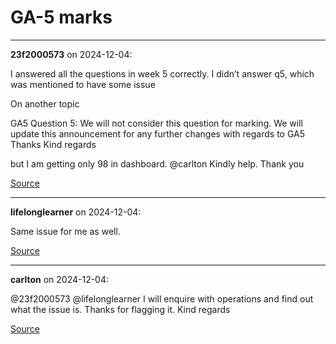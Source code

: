 # GA-5 marks


---

**23f2000573** on 2024-12-04:

I answered all the questions in week 5 correctly. I didn’t answer q5, which was mentioned to have some issue



On another topic

GA5 Question 5: We will not consider this question for marking.
We will update this announcement for any further changes with regards to GA5
Thanks
Kind regards


but I am getting only 98 in dashboard. @carlton Kindly help. Thank you

[Source](https://discourse.onlinedegree.iitm.ac.in/t/ga-5-marks/158034/1)

---

**lifelonglearner** on 2024-12-04:

Same issue for me as well.

[Source](https://discourse.onlinedegree.iitm.ac.in/t/ga-5-marks/158034/2)

---

**carlton** on 2024-12-04:

@23f2000573 @lifelonglearner
I will enquire with operations and find out what the issue is. Thanks for flagging it.
Kind regards

[Source](https://discourse.onlinedegree.iitm.ac.in/t/ga-5-marks/158034/3)